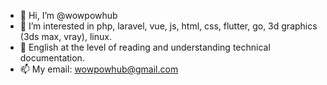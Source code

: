 - 🚀 Hi, I’m @wowpowhub
- 👀 I’m interested in php, laravel, vue, js, html, css, flutter, go, 3d graphics (3ds max, vray), linux.
- 👻 English at the level of reading and understanding technical documentation.
- 📫 My email: wowpowhub@gmail.com
